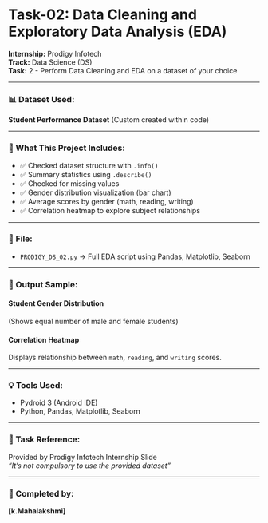 # Task-02: Data Cleaning and Exploratory Data Analysis (EDA)

**Internship:** Prodigy Infotech  
**Track:** Data Science (DS)  
**Task:** 2 - Perform Data Cleaning and EDA on a dataset of your choice  

---

### 📊 Dataset Used:
**Student Performance Dataset** (Custom created within code)

---

### 🧪 What This Project Includes:
- ✅ Checked dataset structure with `.info()`
- ✅ Summary statistics using `.describe()`
- ✅ Checked for missing values
- ✅ Gender distribution visualization (bar chart)
- ✅ Average scores by gender (math, reading, writing)
- ✅ Correlation heatmap to explore subject relationships

---

### 📂 File:
- `PRODIGY_DS_02.py` → Full EDA script using Pandas, Matplotlib, Seaborn

---

### 📌 Output Sample:

#### Student Gender Distribution  
(Shows equal number of male and female students)

#### Correlation Heatmap  
Displays relationship between `math`, `reading`, and `writing` scores.

---

### 💡 Tools Used:
- Pydroid 3 (Android IDE)
- Python, Pandas, Matplotlib, Seaborn

---

### 🔗 Task Reference:
Provided by Prodigy Infotech Internship Slide  
*“It’s not compulsory to use the provided dataset”*

---

### 🚀 Completed by:
**[k.Mahalakshmi]**
